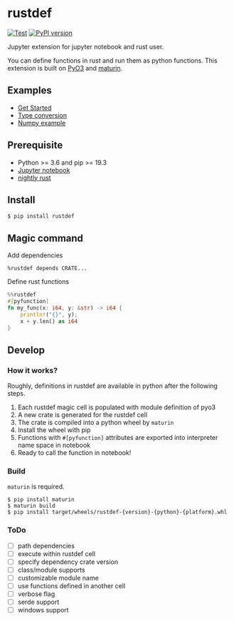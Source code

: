 # rustdef

[![Test](https://github.com/emakryo/rustdef/workflows/Test/badge.svg?branch=master)](https://github.com/emakryo/rustdef/actions?query=branch%3Amaster)
[![PyPI version](https://badge.fury.io/py/rustdef.svg)](https://badge.fury.io/py/rustdef)

Jupyter extension for jupyter notebook and rust user.

You can define functions in rust and run them as python functions.
This extension is built on [PyO3](https://github.com/PyO3/pyo3) and
[maturin](https://github.com/PyO3/maturin).

## Examples

- [Get Started](examples/Get%20started.ipynb)
- [Type conversion](examples/types.ipynb)
- [Numpy example](examples/numpy.ipynb)

## Prerequisite

- Python >= 3.6 and pip >= 19.3
- [Jupyter notebook](https://jupyter.org/install.html)
- [nightly rust](https://www.rust-lang.org/tools/install)

## Install

```shell script
$ pip install rustdef
```

## Magic command

Add dependencies
```
%rustdef depends CRATE...
```

Define rust functions
```rust
%%rustdef
#[pyfunction]
fn my_func(x: i64, y: &str) -> i64 {
    println!("{}", y);
    x + y.len() as i64
}
```
## Develop

### How it works?

Roughly, definitions in rustdef are available in python after the following steps.

1. Each rustdef magic cell is populated with module definition of pyo3
2. A new crate is generated for the rustdef cell
3. The crate is compiled into a python wheel by `maturin`
4. Install the wheel with pip
5. Functions with `#[pyfunction]` attributes are exported into interpreter name space in notebook
6. Ready to call the function in notebook!

### Build

`maturin` is required.

```shell script
$ pip install maturin
$ maturin build
$ pip install target/wheels/rustdef-{version}-{python}-{platform}.whl
```

### ToDo

- [ ] path dependencies
- [ ] execute within rustdef cell
- [ ] specify dependency crate version
- [ ] class/module supports
- [ ] customizable module name
- [ ] use functions defined in another cell
- [ ] verbose flag
- [ ] serde support
- [ ] windows support
